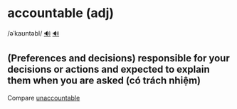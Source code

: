 # accountable (adj)

/əˈkaʊntəbl/ [🔊](https://www.oxfordlearnersdictionaries.com/media/english/uk_pron/a/acc/accou/accountable__gb_2.mp3) [🔊](https://www.oxfordlearnersdictionaries.com/media/english/us_pron/a/acc/accou/accountable__us_1.mp3)

## (Preferences and decisions) responsible for your decisions or actions and expected to explain them when you are asked (có trách nhiệm)

Compare [unaccountable]()
